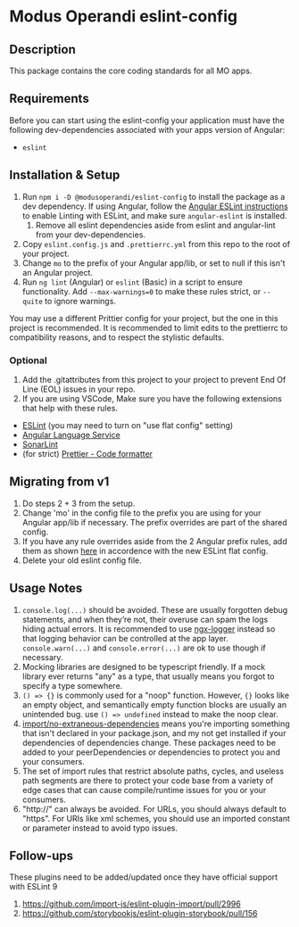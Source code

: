 # Modus Operandi eslint-config

## Description

This package contains the core coding standards for all MO apps.

## Requirements

Before you can start using the eslint-config your application must have the following dev-dependencies associated with your apps version of Angular:

- `eslint`

## Installation & Setup

1. Run `npm i -D @modusoperandi/eslint-config` to install the package as a dev dependency.
   If using Angular, follow the [Angular ESLint instructions](https://github.com/angular-eslint/angular-eslint) to enable Linting with ESLint, and make sure `angular-eslint` is installed.
   1. Remove all eslint dependencies aside from eslint and angular-lint from your dev-dependencies.
2. Copy `eslint.config.js` and `.prettierrc.yml` from this repo to the root of your project.
3. Change `mo` to the prefix of your Angular app/lib, or set to null if this isn't an Angular project.
4. Run `ng lint` (Angular) or `eslint` (Basic) in a script to ensure functionality. Add `--max-warnings=0` to make these rules strict, or `--quite` to ignore warnings.

You may use a different Prittier config for your project, but the one in this project is recommended. It is recommended to limit edits to the prettierrc to compatibility reasons, and to respect the stylistic defaults.

### Optional

1. Add the .gitattributes from this project to your project to prevent End Of Line (EOL) issues in your repo.
2. If you are using VSCode, Make sure you have the following extensions that help with these rules.

- [ESLint](https://marketplace.visualstudio.com/items?itemName=dbaeumer.vscode-eslint) (you may need to turn on "use flat config" setting)
- [Angular Language Service](https://marketplace.visualstudio.com/items?itemName=Angular.ng-template)
- [SonarLint](https://marketplace.visualstudio.com/items?itemName=SonarSource.sonarlint-vscode)
- (for strict) [Prettier - Code formatter](https://marketplace.visualstudio.com/items?itemName=esbenp.prettier-vscode)

## Migrating from v1

1. Do steps 2 + 3 from the setup.
2. Change 'mo' in the config file to the prefix you are using for your Angular app/lib if necessary. The prefix overrides are part of the shared config.
3. If you have any rule overrides aside from the 2 Angular prefix rules, add them as shown [here](https://eslint.org/docs/latest/extend/shareable-configs#overriding-settings-from-shareable-configs) in accordence with the new ESLint flat config.
4. Delete your old eslint config file.

## Usage Notes

1. `console.log(...)` should be avoided. These are usually forgotten debug statements, and when they’re not, their overuse can spam the logs hiding actual errors.
   It is recommended to use [ngx-logger](https://www.npmjs.com/package/ngx-logger) instead so that logging behavior can be controlled at the app layer.
   `console.warn(...)` and `console.error(...)` are ok to use though if necessary.
2. Mocking libraries are designed to be typescript friendly. If a mock library ever returns "any" as a type, that usually means you forgot to specify a type somewhere.
3. `() => {}` is commonly used for a "noop" function. However, `{}` looks like an empty object, and semantically empty function blocks are usually an unintended bug. use `() => undefined` instead to make the noop clear.
4. [import/no-extraneous-dependencies](https://github.com/import-js/eslint-plugin-import/blob/main/docs/rules/no-extraneous-dependencies.md)
   means you're importing something that isn't declared in your package.json, and my not get installed if your dependencies of dependencies change.
   These packages need to be added to your peerDependencies or dependencies to protect you and your consumers.
5. The set of import rules that restrict absolute paths, cycles, and useless path segments are there to protect your code base from a variety of edge cases
   that can cause compile/runtime issues for you or your consumers.
6. "http://" can always be avoided. For URLs, you should always default to "https".
   For URIs like xml schemes, you should use an imported constant or parameter instead to avoid typo issues.

## Follow-ups

These plugins need to be added/updated once they have official support with ESLint 9

1. https://github.com/import-js/eslint-plugin-import/pull/2996
2. https://github.com/storybookjs/eslint-plugin-storybook/pull/156

